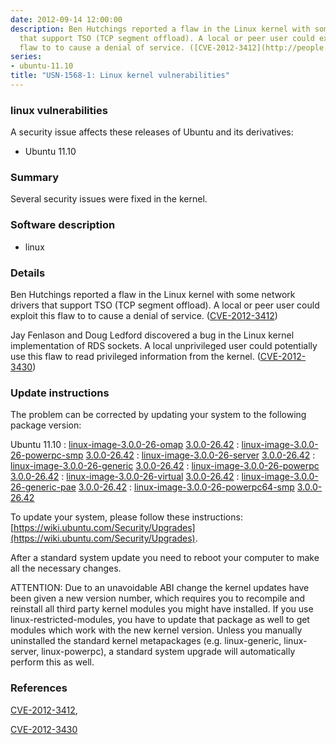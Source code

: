 ```yaml
---
date: 2012-09-14 12:00:00
description: Ben Hutchings reported a flaw in the Linux kernel with some network drivers
  that support TSO (TCP segment offload). A local or peer user could exploit this
  flaw to to cause a denial of service. ([CVE-2012-3412](http://people.ubuntu.com/~ubuntu-security/cve/CVE-2012-3412))
series:
- ubuntu-11.10
title: "USN-1568-1: Linux kernel vulnerabilities"
---
```


### linux vulnerabilities

A security issue affects these releases of Ubuntu and its derivatives:

* Ubuntu 11.10

### Summary

Several security issues were fixed in the kernel. 

### Software description

* linux 

### Details

Ben Hutchings reported a flaw in the Linux kernel with some network drivers that support TSO (TCP segment offload). A local or peer user could exploit this flaw to to cause a denial of service. ([CVE-2012-3412](http://people.ubuntu.com/~ubuntu-security/cve/CVE-2012-3412))

Jay Fenlason and Doug Ledford discovered a bug in the Linux kernel implementation of RDS sockets. A local unprivileged user could potentially use this flaw to read privileged information from the kernel. ([CVE-2012-3430](http://people.ubuntu.com/~ubuntu-security/cve/CVE-2012-3430)) 

### Update instructions

The problem can be corrected by updating your system to the following package version:

Ubuntu 11.10
 : [linux-image-3.0.0-26-omap](https://launchpad.net/ubuntu/+source/linux) <span> [3.0.0-26.42](https://launchpad.net/ubuntu/+source/linux/3.0.0-26.42) </span> 
 : [linux-image-3.0.0-26-powerpc-smp](https://launchpad.net/ubuntu/+source/linux) <span> [3.0.0-26.42](https://launchpad.net/ubuntu/+source/linux/3.0.0-26.42) </span> 
 : [linux-image-3.0.0-26-server](https://launchpad.net/ubuntu/+source/linux) <span> [3.0.0-26.42](https://launchpad.net/ubuntu/+source/linux/3.0.0-26.42) </span> 
 : [linux-image-3.0.0-26-generic](https://launchpad.net/ubuntu/+source/linux) <span> [3.0.0-26.42](https://launchpad.net/ubuntu/+source/linux/3.0.0-26.42) </span> 
 : [linux-image-3.0.0-26-powerpc](https://launchpad.net/ubuntu/+source/linux) <span> [3.0.0-26.42](https://launchpad.net/ubuntu/+source/linux/3.0.0-26.42) </span> 
 : [linux-image-3.0.0-26-virtual](https://launchpad.net/ubuntu/+source/linux) <span> [3.0.0-26.42](https://launchpad.net/ubuntu/+source/linux/3.0.0-26.42) </span> 
 : [linux-image-3.0.0-26-generic-pae](https://launchpad.net/ubuntu/+source/linux) <span> [3.0.0-26.42](https://launchpad.net/ubuntu/+source/linux/3.0.0-26.42) </span> 
 : [linux-image-3.0.0-26-powerpc64-smp](https://launchpad.net/ubuntu/+source/linux) <span> [3.0.0-26.42](https://launchpad.net/ubuntu/+source/linux/3.0.0-26.42) </span> 

To update your system, please follow these instructions: [https://wiki.ubuntu.com/Security/Upgrades](https://wiki.ubuntu.com/Security/Upgrades).

After a standard system update you need to reboot your computer to make all the necessary changes.

ATTENTION: Due to an unavoidable ABI change the kernel updates have been given a new version number, which requires you to recompile and reinstall all third party kernel modules you might have installed. If you use linux-restricted-modules, you have to update that package as well to get modules which work with the new kernel version. Unless you manually uninstalled the standard kernel metapackages (e.g. linux-generic, linux-server, linux-powerpc), a standard system upgrade will automatically perform this as well. 

### References

 [CVE-2012-3412](http://people.ubuntu.com/~ubuntu-security/cve/CVE-2012-3412), 

 [CVE-2012-3430](http://people.ubuntu.com/~ubuntu-security/cve/CVE-2012-3430)
